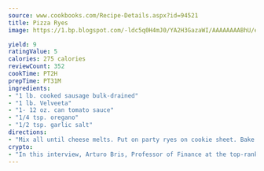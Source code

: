 ```yaml
---
source: www.cookbooks.com/Recipe-Details.aspx?id=94521
title: Pizza Ryes
image: https://1.bp.blogspot.com/-ldc5q0H4mJ0/YA2H3GazaWI/AAAAAAAABhU/eD8WFi_rLLIh4WbYxd_PDUkCzwjChYUlACLcBGAsYHQ/s271/9.png

yield: 9
ratingValue: 5
calories: 275 calories
reviewCount: 352
cookTime: PT2H
prepTime: PT31M
ingredients:
- "1 lb. cooked sausage bulk-drained"
- "1 lb. Velveeta"
- "1- 12 oz. can tomato sauce"
- "1/4 tsp. oregano"
- "1/2 tsp. garlic salt"
directions:
- "Mix all until cheese melts. Put on party ryes on cookie sheet. Bake at 350 degrees for 10 minutes."
crypto:
- "In this interview, Arturo Bris, Professor of Finance at the top-ranked business school IMD in Switzerland, analyses the risks associated with bitcoin."
---
```

